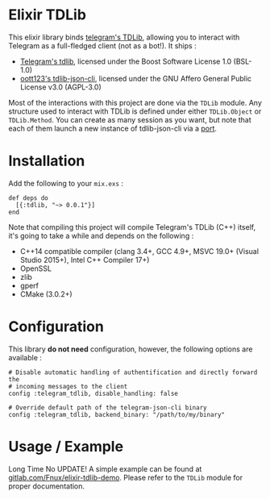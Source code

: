 # Elixir TDLib

This elixir library binds [telegram's
TDLib](https://core.telegram.org/tdlib), allowing you to interact with
Telegram as a full-fledged client (not as a bot!). It ships :

* [Telegram's tdlib](https://github.com/tdlib/td), licensed under the Boost
  Software License 1.0 (BSL-1.0)
* [oott123's tdlib-json-cli](https://github.com/oott123), licensed under the
  GNU Affero General Public License v3.0 (AGPL-3.0)

Most of the interactions with this project are done via the `TDLib` module. Any
structure used to interact with TDLib is defined under either `TDLib.Object` or
`TDLib.Method`. You can create as many session as you want, but note that each
of them launch a new instance of tdlib-json-cli via a
[port](https://hexdocs.pm/elixir/Port.html).

# Installation

Add the following to your `mix.exs` :

```
def deps do
  [{:tdlib, "~> 0.0.1"}]
end
```

Note that compiling this project will compile Telegram's TDLib (C++) itself,
it's going to take a while and depends on the following :

 * C++14 compatible compiler (clang 3.4+, GCC 4.9+, MSVC 19.0+ (Visual Studio
   2015+), Intel C++ Compiler 17+)
 * OpenSSL
 * zlib
 * gperf
 * CMake (3.0.2+)

# Configuration

This library **do not need** configuration, however, the following options are
available :

```
# Disable automatic handling of authentification and directly forward the
# incoming messages to the client
config :telegram_tdlib, disable_handling: false

# Override default path of the telegram-json-cli binary
config :telegram_tdlib, backend_binary: "/path/to/my/binary"
```

# Usage / Example

Long Time No UPDATE!
A simple example can be found at
[gitlab.com/Fnux/elixir-tdlib-demo](https://gitlab.com/Fnux/elixir-tdlib-demo).
Please refer to the `TDLib` module for proper documentation.
